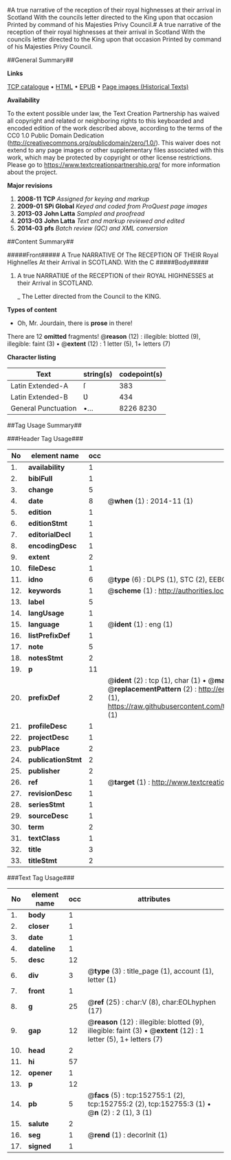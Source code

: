 #A true narrative of the reception of their royal highnesses at their arrival in Scotland With the councils letter directed to the King upon that occasion Printed by command of his Majesties Privy Council.#
A true narrative of the reception of their royal highnesses at their arrival in Scotland With the councils letter directed to the King upon that occasion Printed by command of his Majesties Privy Council.

##General Summary##

**Links**

[TCP catalogue](http://www.ota.ox.ac.uk/tcp/)  • 
[HTML](http://tei.it.ox.ac.uk/tcp/Texts-HTML/free/A95/A95115.html)  • 
[EPUB](http://tei.it.ox.ac.uk/tcp/Texts-EPUB/free/A95/A95115.epub) • 
[Page images (Historical Texts)](https://historicaltexts.jisc.ac.uk/eebo-99899248e)

**Availability**

To the extent possible under law, the Text Creation Partnership has waived all copyright and related or neighboring rights to this keyboarded and encoded edition of the work described above, according to the terms of the CC0 1.0 Public Domain Dedication (http://creativecommons.org/publicdomain/zero/1.0/). This waiver does not extend to any page images or other supplementary files associated with this work, which may be protected by copyright or other license restrictions. Please go to https://www.textcreationpartnership.org/ for more information about the project.

**Major revisions**

1. __2008-11__ __TCP__ *Assigned for keying and markup*
1. __2009-01__ __SPi Global__ *Keyed and coded from ProQuest page images*
1. __2013-03__ __John Latta__ *Sampled and proofread*
1. __2013-03__ __John Latta__ *Text and markup reviewed and edited*
1. __2014-03__ __pfs__ *Batch review (QC) and XML conversion*

##Content Summary##

#####Front#####
A True NARRATIVE Of The RECEPTION OF THEIR Royal Highneſſes At their Arrival in SCOTLAND. With the C
#####Body#####

1. A true NARRATIƲE of the RECEPTION of their ROYAL HIGHNESSES at their Arrival in SCOTLAND.

    _ The Letter directed from the Council to the KING.

**Types of content**

  * Oh, Mr. Jourdain, there is **prose** in there!

There are 12 **omitted** fragments! 
 @__reason__ (12) : illegible: blotted (9), illegible: faint (3)  •  @__extent__ (12) : 1 letter (5), 1+ letters (7)

**Character listing**


|Text|string(s)|codepoint(s)|
|---|---|---|
|Latin Extended-A|ſ|383|
|Latin Extended-B|Ʋ|434|
|General Punctuation|•…|8226 8230|

##Tag Usage Summary##

###Header Tag Usage###

|No|element name|occ|attributes|
|---|---|---|---|
|1.|__availability__|1||
|2.|__biblFull__|1||
|3.|__change__|5||
|4.|__date__|8| @__when__ (1) : 2014-11 (1)|
|5.|__edition__|1||
|6.|__editionStmt__|1||
|7.|__editorialDecl__|1||
|8.|__encodingDesc__|1||
|9.|__extent__|2||
|10.|__fileDesc__|1||
|11.|__idno__|6| @__type__ (6) : DLPS (1), STC (2), EEBO-CITATION (1), PROQUEST (1), VID (1)|
|12.|__keywords__|1| @__scheme__ (1) : http://authorities.loc.gov/ (1)|
|13.|__label__|5||
|14.|__langUsage__|1||
|15.|__language__|1| @__ident__ (1) : eng (1)|
|16.|__listPrefixDef__|1||
|17.|__note__|5||
|18.|__notesStmt__|2||
|19.|__p__|11||
|20.|__prefixDef__|2| @__ident__ (2) : tcp (1), char (1)  •  @__matchPattern__ (2) : ([0-9\-]+):([0-9IVX]+) (1), (.+) (1)  •  @__replacementPattern__ (2) : http://eebo.chadwyck.com/downloadtiff?vid=$1&page=$2 (1), https://raw.githubusercontent.com/textcreationpartnership/Texts/master/tcpchars.xml#$1 (1)|
|21.|__profileDesc__|1||
|22.|__projectDesc__|1||
|23.|__pubPlace__|2||
|24.|__publicationStmt__|2||
|25.|__publisher__|2||
|26.|__ref__|1| @__target__ (1) : http://www.textcreationpartnership.org/docs/. (1)|
|27.|__revisionDesc__|1||
|28.|__seriesStmt__|1||
|29.|__sourceDesc__|1||
|30.|__term__|2||
|31.|__textClass__|1||
|32.|__title__|3||
|33.|__titleStmt__|2||


###Text Tag Usage###

|No|element name|occ|attributes|
|---|---|---|---|
|1.|__body__|1||
|2.|__closer__|1||
|3.|__date__|1||
|4.|__dateline__|1||
|5.|__desc__|12||
|6.|__div__|3| @__type__ (3) : title_page (1), account (1), letter (1)|
|7.|__front__|1||
|8.|__g__|25| @__ref__ (25) : char:V (8), char:EOLhyphen (17)|
|9.|__gap__|12| @__reason__ (12) : illegible: blotted (9), illegible: faint (3)  •  @__extent__ (12) : 1 letter (5), 1+ letters (7)|
|10.|__head__|2||
|11.|__hi__|57||
|12.|__opener__|1||
|13.|__p__|12||
|14.|__pb__|5| @__facs__ (5) : tcp:152755:1 (2), tcp:152755:2 (2), tcp:152755:3 (1)  •  @__n__ (2) : 2 (1), 3 (1)|
|15.|__salute__|2||
|16.|__seg__|1| @__rend__ (1) : decorInit (1)|
|17.|__signed__|1||
